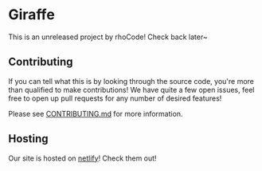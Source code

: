 # Giraffe

This is an unreleased project by rhoCode! Check back later~

## Contributing

If you can tell what this is by looking through the source code, you're more than qualified to make contributions! We have quite a few open issues, feel free to open up pull requests for any number of desired features!

Please see [CONTRIBUTING.md](CONTRIBUTING.md) for more information.

## Hosting

Our site is hosted on [netlify](https://netlify.com)! Check them out!
